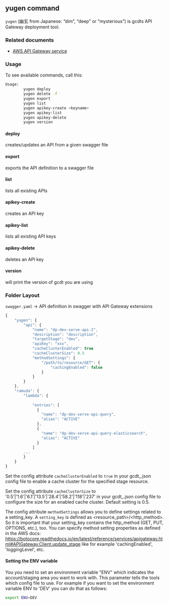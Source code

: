 ## yugen command

`yugen` (幽玄 from Japanese: “dim”, “deep” or “mysterious”) is gcdts API Gateway deployment tool.

### Related documents

* [AWS API Gateway service](https://aws.amazon.com/api-gateway/)

### Usage

To see available commands, call this:
```bash
Usage:
        yugen deploy
        yugen delete -f
        yugen export
        yugen list
        yugen apikey-create <keyname>
        yugen apikey-list
        yugen apikey-delete
        yugen version
```

#### deploy
creates/updates an API from a given swagger file

#### export
exports the API definition to a swagger file

#### list
lists all existing APIs

#### apikey-create
creates an API key

#### apikey-list
lists all existing API keys

#### apikey-delete
deletes an API key

#### version
will print the version of gcdt you are using

### Folder Layout

`swagger.yaml` -> API definition in swagger with API Gateway extensions

``` js
{
    "yugen": {
        "api": {
            "name": "dp-dev-serve-api-2",
            "description": "description",
            "targetStage": "dev",
            "apiKey": "xxx",
            "cacheClusterEnabled": true
            "cacheClusterSize": 0.5
            "methodSettings": {
                "/path/to/resource/GET": {
                    "cachingEnabled": false
                }
            }
        }
    },
    "ramuda": {
        "lambda": {
        
            "entries": [
              {
                "name": "dp-dev-serve-api-query",
                "alias": "ACTIVE"
              },
              {
                "name": "dp-dev-serve-api-query-elasticsearch",
                "alias": "ACTIVE"
              }
            ]
        ...
        }
    }
}
```

Set the config attribute `cacheClusterEnabled` to `true` in your gcdt_<env>.json config file to enable a cache cluster for the specified stage resource.

Set the config attribute `cacheClusterSize` to '0.5'|'1.6'|'6.1'|'13.5'|'28.4'|'58.2'|'118'|'237' in your gcdt_<env>.json config file to configure the size for an enabled cache cluster. Default setting is 0.5.

The config attribute `methodSettings` allows you to define settings related to a setting_key. A `setting_key` is defined as <resource_path>/<http_method>. So it is important that your setting_key contains the http_method (GET, PUT, OPTIONS, etc.), too. You can specify method setting properties as defined in the AWS docs: https://botocore.readthedocs.io/en/latest/reference/services/apigateway.html#APIGateway.Client.update_stage like for example 'cachingEnabled', 'loggingLevel', etc.


#### Setting the ENV variable

You you need to set an environment variable "ENV" which indicates the account/staging area you want to work with. This parameter tells the tools which config file to use. For example if you want to set the environment variable ENV to 'DEV' you can do that as follows:
``` bash
export ENV=DEV
```
